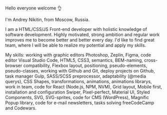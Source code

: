  Hello everyone welcome 👌

 I'm Andrey Nikitin, from Moscow, Russia.

 I am a HTML/CSS/JS Front-end developer with holistic knowledge of software development. Highly motivated, strong ambition and regular work improves me to become better and better every day. I'd like to find great team, where I will be able to realize my potential and apply my skills.
 
 My skills: working with graphic editors Photoshop, Zeplin, Figma, code editor Visual Studio Code, HTML5, CSS3, semantics, BEM-naming, cross-browser compatibility, Flexbox layout, positioning, pseudo-elements, pseudo-classes, working with Github and Git, deploy projects on Github, task manager Gulp, SASS/SCSS preprocessor, adaptability (@media querys), CSS Shapes, transformations, animations, animations librarys, work in team, code for React (Node.js, NPM, NVM), Grid layout, Mobile first, installation and configuration Swiper, Pixel-perfect, Material UI, Styled Components, SVG, SVG-sprites, code for CMS (WordPress), Magnific Popup library, code for e-mail newsletters, tasks solving freeCodeCamp and Codewars.
